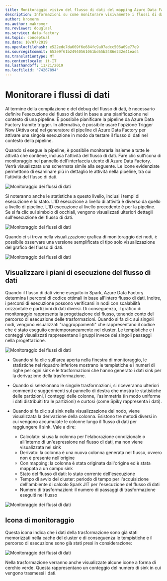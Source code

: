 ```yaml
---
title: Monitoraggio visivo del flusso di dati del mapping Azure Data Factory
description: Informazioni su come monitorare visivamente i flussi di dati di Azure Data Factory
author: kromerm
ms.author: makromer
ms.reviewer: douglasl
ms.service: data-factory
ms.topic: conceptual
ms.date: 10/07/2019
ms.openlocfilehash: e522ede7da669f6e684fc9a07adcc506a69e77e9
ms.sourcegitcommit: 653e9f61b24940561061bd65b2486e232e41ead4
ms.translationtype: MT
ms.contentlocale: it-IT
ms.lasthandoff: 11/21/2019
ms.locfileid: "74267894"
---
```

# <a name="monitor-data-flows"></a>Monitorare i flussi di dati



Al termine della compilazione e del debug del flusso di dati, è necessario definire l'esecuzione del flusso di dati in base a una pianificazione nel contesto di una pipeline. È possibile pianificare la pipeline da Azure Data Factory tramite trigger. In alternativa, è possibile usare l'opzione Trigger Now (Attiva ora) nel generatore di pipeline di Azure Data Factory per attivare una singola esecuzione in modo da testare il flusso di dati nel contesto della pipeline.

Quando si esegue la pipeline, è possibile monitorarla insieme a tutte le attività che contiene, inclusa l'attività del flusso di dati. Fare clic sull'icona di monitoraggio nel pannello dell'interfaccia utente di Azure Data Factory. Verrà visualizzata una schermata simile alla seguente. Le icone evidenziate permettono di esaminare più in dettaglio le attività nella pipeline, tra cui l'attività del flusso di dati.

![Monitoraggio dei flussi di dati](media/data-flow/mon001.png "Monitoraggio dei flussi di dati")

Si noteranno anche le statistiche a questo livello, inclusi i tempi di esecuzione e lo stato. L'ID esecuzione a livello di attività è diverso da quello a livello di pipeline. L'ID esecuzione al livello precedente è per la pipeline. Se si fa clic sul simbolo di occhiali, vengono visualizzati ulteriori dettagli sull'esecuzione del flusso di dati.

![Monitoraggio dei flussi di dati](media/data-flow/mon002.png "Monitoraggio dei flussi di dati")

Quando ci si trova nella visualizzazione grafica di monitoraggio dei nodi, è possibile osservare una versione semplificata di tipo solo visualizzazione del grafico del flusso di dati.

![Monitoraggio dei flussi di dati](media/data-flow/mon003.png "Monitoraggio dei flussi di dati")

## <a name="view-data-flow-execution-plans"></a>Visualizzare i piani di esecuzione del flusso di dati

Quando il flusso di dati viene eseguito in Spark, Azure Data Factory determina i percorsi di codice ottimali in base all'intero flusso di dati. Inoltre, i percorsi di esecuzione possono verificarsi in nodi con scalabilità orizzontale e partizioni di dati diversi. Di conseguenza, il grafico di monitoraggio rappresenta la progettazione del flusso, tenendo conto del percorso di esecuzione delle trasformazioni. Quando si fa clic sui singoli nodi, vengono visualizzati "raggruppamenti" che rappresentano il codice che è stato eseguito contemporaneamente nel cluster. Le tempistiche e i conteggi visualizzati rappresentano i gruppi invece dei singoli passaggi nella progettazione.

![Monitoraggio dei flussi di dati](media/data-flow/mon004.png "Monitoraggio dei flussi di dati")

* Quando si fa clic sull'area aperta nella finestra di monitoraggio, le statistiche nel riquadro inferiore mostrano le tempistiche e i numeri di righe per ogni sink e le trasformazioni che hanno generato i dati sink per la derivazione della trasformazione.

* Quando si selezionano le singole trasformazioni, si riceveranno ulteriori commenti e suggerimenti sul pannello di destra che mostra le statistiche delle partizioni, i conteggi delle colonne, l'asimmetria (in modo uniforme i dati distribuiti tra le partizioni) e curtosi (come Spiky rappresenta i dati).

* Quando si fa clic sul sink nella visualizzazione del nodo, viene visualizzata la derivazione della colonna. Esistono tre metodi diversi in cui vengono accumulate le colonne lungo il flusso di dati per raggiungere il sink. Vale a dire:

  * Calcolato: si usa la colonna per l'elaborazione condizionale o all'interno di un'espressione nel flusso di dati, ma non viene visualizzata nel sink
  * Derivato: la colonna è una nuova colonna generata nel flusso, ovvero non è presente nell'origine
  * Con mapping: la colonna è stata originata dall'origine ed è stata mappata a un campo sink
  * Stato del flusso di dati: lo stato corrente dell'esecuzione
  * Tempo di avvio del cluster: periodo di tempo per l'acquisizione dell'ambiente di calcolo Spark JIT per l'esecuzione del flusso di dati
  * Numero di trasformazioni: il numero di passaggi di trasformazione eseguiti nel flusso
  
![Monitoraggio dei flussi di dati](media/data-flow/monitornew.png "Monitoraggio del flusso di dati nuovo")  
  
## <a name="monitor-icons"></a>Icona di monitoraggio

Questa icona indica che i dati della trasformazione sono già stati memorizzati nella cache del cluster e di conseguenza le tempistiche e il percorso di esecuzione sono già stati presi in considerazione:

![Monitoraggio dei flussi di dati](media/data-flow/mon004.png "Monitoraggio dei flussi di dati")

Nella trasformazione verranno anche visualizzate alcune icone a forma di cerchio verde. Questa rappresentano un conteggio del numero di sink in cui vengono trasmessi i dati.
